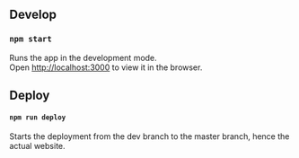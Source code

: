 ## Develop
### `npm start`

Runs the app in the development mode.<br />
Open [http://localhost:3000](http://localhost:3000) to view it in the browser.

## Deploy

#### `npm run deploy`

Starts the deployment from the dev branch to the master branch, hence the actual website.
